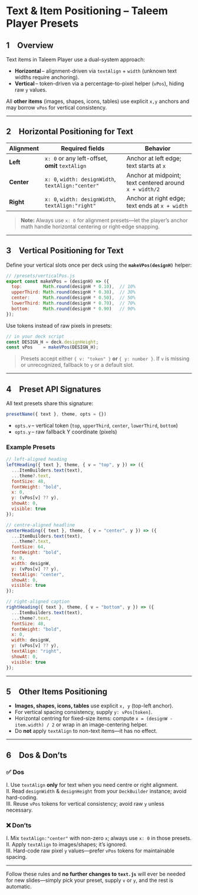 # Text & Item Positioning – Taleem Player Presets

## 1 Overview
Text items in Taleem Player use a dual-system approach:

- **Horizontal** – alignment-driven via `textAlign` + `width` (unknown text widths require anchoring).
- **Vertical** – token-driven via a percentage-to-pixel helper (`vPos`), hiding raw `y` values.

All **other items** (images, shapes, icons, tables) use explicit `x,y` anchors and may borrow `vPos` for vertical consistency.

---
## 2 Horizontal Positioning for Text

| Alignment     | Required fields                                     | Behavior                              |
|---------------|-----------------------------------------------------|---------------------------------------|
| **Left**      | `x: 0` or any left-offset, **omit** `textAlign`     | Anchor at left edge; text starts at `x` |
| **Center**    | `x: 0`, `width: designWidth`, `textAlign:"center"` | Anchor at midpoint; text centered around `x + width/2` |
| **Right**     | `x: 0`, `width: designWidth`, `textAlign:"right"`  | Anchor at right edge; text ends at `x + width`        |

> **Note:** Always use `x: 0` for alignment presets—let the player’s anchor math handle horizontal centering or right‑edge snapping.

---
## 3 Vertical Positioning for Text

Define your vertical slots once per deck using the **`makeVPos(designH)`** helper:

```js
// /presets/verticalPos.js
export const makeVPos = (designH) => ({
  top:        Math.round(designH * 0.10),  // 10%
  upperThird: Math.round(designH * 0.30),  // 30%
  center:     Math.round(designH * 0.50),  // 50%
  lowerThird: Math.round(designH * 0.70),  // 70%
  bottom:     Math.round(designH * 0.90)   // 90%
});
```

Use tokens instead of raw pixels in presets:

```js
// in your deck script
const DESIGN_H = deck.designHeight;
const vPos    = makeVPos(DESIGN_H);
```

> Presets accept either `{ v: "token" }` **or** `{ y: number }`. If `v` is missing or unrecognized, fallback to `y` or a default slot.

---
## 4 Preset API Signatures

All text presets share this signature:

```js
presetName({ text }, theme, opts = {})
```

- `opts.v` – vertical token (`top`, `upperThird`, `center`, `lowerThird`, `bottom`)
- `opts.y` – raw fallback Y coordinate (pixels)

### Example Presets

```js
// left-aligned heading
leftHeading({ text }, theme, { v = "top", y }) => ({
  ...ItemBuilders.text(text),
  ...theme?.text,
  fontSize: 48,
  fontWeight: "bold",
  x: 0,
  y: (vPos[v] ?? y),
  showAt: 0,
  visible: true
});

// centre-aligned headline
centerHeading({ text }, theme, { v = "center", y }) => ({
  ...ItemBuilders.text(text),
  ...theme?.text,
  fontSize: 64,
  fontWeight: "bold",
  x: 0,
  width: designW,
  y: (vPos[v] ?? y),
  textAlign: "center",
  showAt: 0,
  visible: true
});

// right-aligned caption
rightHeading({ text }, theme, { v = "bottom", y }) => ({
  ...ItemBuilders.text(text),
  ...theme?.text,
  fontSize: 48,
  fontWeight: "bold",
  x: 0,
  width: designW,
  y: (vPos[v] ?? y),
  textAlign: "right",
  showAt: 0,
  visible: true
});
```

---
## 5 Other Items Positioning

- **Images, shapes, icons, tables** use explicit `x, y` (top-left anchor).  
- For vertical spacing consistency, supply `y: vPos[token]`.  
- Horizontal centring for fixed-size items: compute `x = (designW - item.width) / 2` or wrap in an image-centering helper.
- Do **not** apply `textAlign` to non-text items—it has no effect.

---
## 6 Dos & Don’ts

### ✅ Dos
I. Use `textAlign` **only** for text when you need centre or right alignment.  
II. Read `designWidth` & `designHeight` from your `DeckBuilder` instance; avoid hard-coding.  
III. Reuse `vPos` tokens for vertical consistency; avoid raw `y` unless necessary.

### ❌ Don’ts
I. Mix `textAlign:"center"` with non-zero `x`; always use `x: 0` in those presets.  
II. Apply `textAlign` to images/shapes; it’s ignored.  
III. Hard-code raw pixel `y` values—prefer `vPos` tokens for maintainable spacing.

---
Follow these rules and **no further changes to `text.js`** will ever be needed for new slides—simply pick your preset, supply `v` or `y`, and the rest is automatic.
